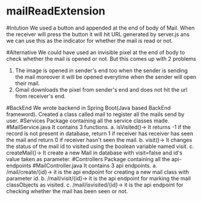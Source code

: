# mailReadExtension

#Intution
We used a button and appended at the end of body of Mail. When the receiver will press the button it will hit URL generated by server.js ans we can use this as the indicator for whether the mail is read or not.

#Alternative
We could have used an invisible pixel at the end of body to check whether the mail is opened or not. But this comes up with 2 problems 
1. The image is opened in sender's end too when the sender is sending the mail moreover it will be opened everytime when the sender will open their mail.
2. Gmail downloads the pixel from sender's end and does not hit the url from receiver's end.

#BackEnd
    We wrote backend in Spring Boot(Java based BackEnd frameword).
    Created a class called mail to register all the mails send by user.
    #Services
        Package containing all the service classes made.
        #MailService.java
            It contains 3 functions.
                a. isVisited()-> It returns -1 if the record is not present in database, return 1 if receiver has receiver has seen the mail and return 0 if receiver hasn't seen the mail.
                b. visit()-> It changes the status of the mail id to visited using the boolean variable named visit.
                c. createMail()-> It create a new Mail in database with visit=false and id's value taken as parameter.
    #Controllers
        Package containing all the api-endpoints
        #MailController.java
            It contains 3 api endpoints.
                a. /mail/create/{id}-> it is the api endpoint for creating a new mail class with parameter id.
                b. /mail/visit/{id}-> it is the api endpoint for marking the mail classObjects as visited.
                c. /mail/isvisited/{id}-> it is the api endpoint for checking whether the mail has been seen or not.